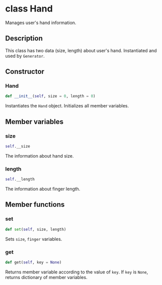 # class Hand

Manages user's hand information.

## Description

This class has two data (size, length) about user's hand. Instantiated and used by `Generator`.

## Constructor

### Hand
```py
def __init__(self, size = 0, length = 0)
```

Instantiates the `Hand` object. Initializes all member variables.

## Member variables

### size
```py
self.__size
```

The information about hand size.

### length
```py
self.__length
```

The information about finger length.

## Member functions

### set
```py
def set(self, size, length)
```

Sets `size`, `finger` variables.

### get
```py
def get(self, key = None)
```

Returns member variable according to the value of `key`. If `key` is `None`, returns dictionary of member variables.
